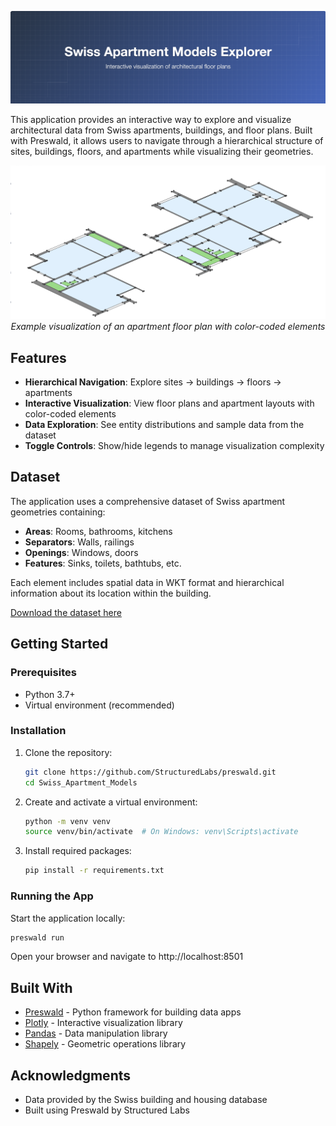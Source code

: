 <p align="center">
  <img src="images/banner.png" alt="Banner">
</p>

This application provides an interactive way to explore and visualize architectural data from Swiss apartments, buildings, and floor plans. Built with Preswald, it allows users to navigate through a hierarchical structure of sites, buildings, floors, and apartments while visualizing their geometries.

<p align="center">
  <img src="images/example.png" alt="Example Floor Plan Visualization" width="700">
  <br>
  <em>Example visualization of an apartment floor plan with color-coded elements</em>
</p>

## Features

- **Hierarchical Navigation**: Explore sites → buildings → floors → apartments
- **Interactive Visualization**: View floor plans and apartment layouts with color-coded elements
- **Data Exploration**: See entity distributions and sample data from the dataset
- **Toggle Controls**: Show/hide legends to manage visualization complexity

## Dataset

The application uses a comprehensive dataset of Swiss apartment geometries containing:

- **Areas**: Rooms, bathrooms, kitchens
- **Separators**: Walls, railings
- **Openings**: Windows, doors
- **Features**: Sinks, toilets, bathtubs, etc.

Each element includes spatial data in WKT format and hierarchical information about its location within the building.

[Download the dataset here](https://zenodo.org/records/7070952#.Y0mACy0RqO0)

## Getting Started

### Prerequisites

- Python 3.7+
- Virtual environment (recommended)

### Installation

1. Clone the repository:
   ```bash
   git clone https://github.com/StructuredLabs/preswald.git
   cd Swiss_Apartment_Models
   ```

2. Create and activate a virtual environment:
   ```bash
   python -m venv venv
   source venv/bin/activate  # On Windows: venv\Scripts\activate
   ```

3. Install required packages:
   ```bash
   pip install -r requirements.txt
   ```

### Running the App

Start the application locally:

```bash
preswald run
```

Open your browser and navigate to http://localhost:8501

## Built With

- [Preswald](https://preswald.com) - Python framework for building data apps
- [Plotly](https://plotly.com) - Interactive visualization library
- [Pandas](https://pandas.pydata.org) - Data manipulation library
- [Shapely](https://shapely.readthedocs.io) - Geometric operations library

## Acknowledgments

- Data provided by the Swiss building and housing database
- Built using Preswald by Structured Labs